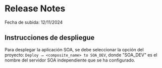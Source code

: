 # Release Notes

Fecha de subida: 12/11/2024

## Instrucciones de despliegue

Para desplegar la aplicación SOA, se debe seleccionar la opción del proyecto:
`Deploy ⭢ <composite_name> to SOA_DEV`, donde "SOA_DEV" es el nombre del
servidor SOA independiente que se ha configurado.
